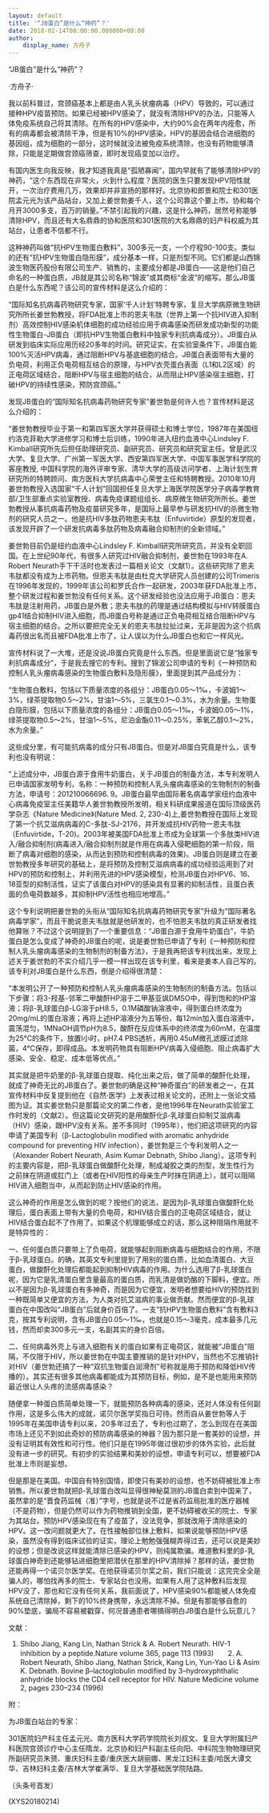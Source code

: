 ```yaml
---
layout: default
title: '“JB蛋白”是什么“神药”？'
date: 2018-02-14T00:00:00.000000+08:00
author:
    display_name: 方舟子
---
```


“JB蛋白”是什么“神药”？

·方舟子·

我以前科普过，宫颈癌基本上都是由人乳头状瘤病毒（HPV）导致的，可以通过接种HPV疫苗预防。如果已经被HPV感染了，就没有清除HPV的办法，只能等人体免疫系统自己将其清除。在所有的HPV感染中，大约90%会在两年内痊愈，所有的病毒都会被清除干净，但是有10%的HPV感染，HPV的基因会结合进细胞的基因组，成为细胞的一部分，这时候就没法被免疫系统清除，也没有药物能够清除，只能是定期做宫颈癌筛查，即时发现癌变加以治疗。

有国内医生向我反映，我才知道我真是“孤陋寡闻”，国内早就有了能够清除HPV的神药，“这个东西现在非常火，火到什么程度？医院的医生只要发现HPV阳性就开，一次治疗费用几万，效果却并非宣扬的那样好。北京协和郎景和院士和301医院孟元光为该产品站台，又加上姜世勃姜千人，这个公司靠这个要上市。协和每个月开3000多支，百万的销量。”不禁引起我的兴趣，这是什么神药，居然号称能够清除HPV，而且还有大名鼎鼎的协和医院和301医院的大名鼎鼎的妇产科权威为其站台，让患者不信都不行。

这种神药叫做“抗HPV生物蛋白敷料”，300多元一支，一个疗程90-100支。类似的还有“抗HPV生物蛋白隐形膜”，成分基本一样，只是剂型不同。它们都是山西锦波生物医药股份有限公司生产、销售的，主要成分都是JB蛋白——这是他们自己命名的一种蛋白质，JB就是其公司名称“锦波”或其商标“金波”的缩写。那么JB蛋白是什么东西呢？该公司的宣传材料是这么介绍的：

“国际知名抗病毒药物研究专家，国家‘千人计划’特聘专家，复旦大学病原微生物研究所所长姜世勃教授，将FDA批准上市的恩夫韦肽（世界上第一个抗HIV进入抑制剂）高效控制HIV感染机体细胞的成功经验应用于病毒感染而研发成功新型的功能性生物蛋白-JB蛋白（即抗HPV生物蛋白敷料中独家专利抗病毒成分）。JB蛋白从研发到临床实际应用历经20多年的时间。研究证实，在实验室条件下，JB蛋白能100%灭活HPV病毒，通过阻断HPV与基底细胞的结合。JB蛋白表面带有大量的负电荷，利用正负电荷相互结合的原理，与HPV衣壳蛋白表面（L1和L2区域）的正电荷区域结合，阻断HPV与宿主细胞的结合，从而阻止HPV感染宿主细胞，打破HPV的持续性感染，预防宫颈癌。”

发现JB蛋白的“国际知名抗病毒药物研究专家”姜世勃是何许人也？宣传材料是这么介绍的：

“姜世勃教授毕业于第一和第四军医大学并获得硕士和博士学位，1987年在美国纽约洛克菲勒大学进修学习和博士后训练，1990年进入纽约血液中心Lindsley F. Kimball研究所先后担任助理研究员、副研究员、研究员和研究室主任。曾是武汉大学、复旦大学、广州第一军医大学、西安第四军医大学、中国军事医学科学院的客座教授, 中国科学院的海外评审专家、清华大学的高级访问学者、上海计划生育研究所的特聘顾问、南方医科大学抗病毒中心荣誉主任和特聘教授。2010年10月姜世勃教授入选国家“千人计划”回国担任复旦大学上海医学院医学分子病毒学教育部/卫生部重点实验室教授、病毒免疫课题组组长、病原微生物研究所所长。姜世勃教授从事抗病毒药物及疫苗研究多年，是国际上最早参与研发抗HIV的杀微生物剂的研究人员之一。他是抗HIV多肽药物恩夫韦肽（Enfuvirtide）原型的发现者，该发现开辟了一个研发抗病毒多肽药物及病毒融合抑制剂的全新领域。”

姜世勃目前仍是纽约血液中心Lindsley F. Kimball研究所研究员，并没有全职回国。在上世纪90年代，有很多人研究过HIV融合抑制剂，姜世勃在1993年在A. Robert Neurath手下干活时也发表过一篇相关论文（文献1）。这些研究除了恩夫韦肽都没有成为上市药物。但恩夫韦肽是由杜克大学研究人员创建的公司Trimeris在1996年发现的，1999年该公司和罗氏合作一起研发，2003年获FDA批准上市，整个研发过程和姜世勃没有任何关系。这个研发经验也没法应用于JB蛋白：恩夫韦肽是注射用药，JB蛋白是外敷；恩夫韦肽的药理是通过结构模拟与HIV转膜蛋白gp41结合抑制HIV进入细胞，而JB蛋白号称是通过正负电荷相互结合阻断HPV与宿主细胞的结合。之所以要把完全无关的恩夫韦肽拉扯过来，无非是因为这个抗病毒药很出名而且被FDA批准上市了，让人误以为什么JB蛋白也和它一样风光。

宣传材料说了一大堆，还是没说JB蛋白究竟是什么东西。但是里面说它是“独家专利抗病毒成分”，于是我去搜它的专利。搜到了锦波公司申请的专利《一种预防和控制人乳头瘤病毒感染的生物蛋白敷料及隐形膜》，里面提到其产品成分为：

“生物蛋白敷料，包括以下质量浓度的各组分：JB蛋白0.05～1‰，卡波姆1～3%，绿茶提取物0.5～2%，甘油1～5%，三氯生0.1～0.3%，水为余量。生物蛋白隐形膜，包括以下质量浓度的各组分：JB蛋白0.05～1‰，卡波姆0.05～1%，绿茶提取物0.5～2%，甘油1～5%，尼泊金酯0.11～0.25%，苯氧乙醇0.1～2%，水为余量。”

这些成分里，有可能抗病毒的成分只有JB蛋白。但是对JB蛋白究竟是什么，该专利也没有明说：

“上述成分中，JB蛋白源于食用牛奶蛋白，关于JB蛋白的制备方法，本专利发明人已申请国家发明专利，名称：一种预防和控制人乳头瘤病毒感染的生物制剂的制备方法，申请号：201210066696. 9。JB蛋白最早由国际著名病毒学家纽约血液中心病毒免疫室主任美籍华人姜世勃教授所发明，相关科研成果报道在国际顶级医药学杂志《Nature Medicine》(Nature Med. 2, 230-4)上,姜世勃教授在国际上发现了第一个抗艾滋病病毒的C-多肽-SJ-2176，并开发成抗HIV药物一恩夫韦肽（Enfuvirtide，T-20)。2003年被美国FDA批准上市成为全球第一个多肽类HIV进入/融合抑制剂(病毒进入/融合抑制剂就是作用在病毒入侵靶细胞的第一阶段，阻断了病毒对细胞的感染，从而达到预防和控制病毒的效果)。JB蛋白则是建立在姜世勃教授多年研究的基础上，是将预防及控制艾滋病病毒的成功经验运用到了对HPV的预防和控制上，并利用先进的HPV感染模型，检测JB蛋白对HPV6、16、18亚型的抑制活性，证实了该蛋白对HPV的感染具有显著的抑制活性，且蛋白表面的负电荷数越多，其抑制HPV活性也相应地增高。”

这个专利说明把姜世勃的头衔从“国际知名抗病毒药物研究专家”升级为“国际著名病毒学家”，而且干脆说恩夫韦肽就是他研发的，也不怕恩夫韦肽的真正研发者找他算账？不过这个说明提到了一个重要信息：“JB蛋白源于食用牛奶蛋白”，牛奶蛋白是怎么变成了神奇的JB蛋白的呢，说是姜世勃已申请了专利《一种预防和控制人乳头瘤病毒感染的生物制剂的制备方法》，于是我再把该专利找出来，发现上述关于姜世勃的不实介绍几乎一模一样出现在该专利里，看来是姜本人自己写的。该专利对JB蛋白是什么东西，倒是介绍得很清楚：

“本发明公开了一种预防和控制人乳头瘤病毒感染的生物制剂的制备方法。包括以下步骤：将3-羟基-邻苯二甲酸酐HP溶于二甲基亚飒DMSO中，得到饱和的HP溶液；将β-乳球蛋白β-LG溶于pH8.5，0.1M磷酸钠溶液中，得到蛋白终浓度为20mg/mL的蛋白溶液；再将上述HP溶液分为五等份，每12min加入蛋白溶液中，震荡混匀，1MNaOH调节pH为8.5，酸酐在反应体系中的终浓度为60mM，在温度为25℃的条件下，放置l小时，pH7.4 PBS透析，再用0.45uM微孔滤膜过滤除菌，4℃保存，即得成品。本发明药物具有阻断HPV病毒入侵细胞、阻止病毒扩大感染、安全、稳定、成本低等优点。”

其实就是把牛奶里的β-乳球蛋白提取、纯化出来之后，做了简单的酸酐化处理，就成了神奇无比的JB蛋白了。姜世勃的确是这种“神奇蛋白”的研发者之一，在其宣传材料中反复提到他在《自然·医学》上发表过相关论文的，还附上一张论文插图为证。其实姜世勃只是那篇论文的第二作者，是他1996年在Neurath实验室工作时发的（文献2）。但这篇论文研究的是用酸酐化β-乳球蛋白抑制艾滋病毒（HIV）感染，跟HPV没有关系。差不多同时（1995年），他们把这项研究的内容申请了美国专利（β-Lactoglobulin modified with aromatic anhydride compound for preventing HIV infection），姜世勃是三个专利发明人之一（Alexander Robert Neurath, Asim Kumar Debnath, Shibo Jiang）。这项专利的主要内容是，把β-乳球蛋白做酸酐化处理，制成凝胶之类的剂型，发生性行为之前抹在阴道或肛门上（或者在HIV阳性的母亲生产时抹在阴道上），就可以阻隔HIV进入细胞当中，从而起到防止HIV感染的作用。

这么神奇的作用是怎么做到的呢？按他们的说法，是因为β-乳球蛋白做酸酐化处理后，蛋白表面上带有大量的负电荷，和HIV结合蛋白的正电荷区域结合，就让HIV结合蛋白起不了作用了。如果这个机理能够成立的话，那么这种阻隔作用就不是特异性的：

一、任何蛋白质只要带上了负电荷，就能够起到阻断病毒与细胞结合的作用，不限于β-乳球蛋白。的确，其英文专利里提到了用别的蛋白质，比如血清蛋白、大豆蛋白，做酸酐化处理后都能起到抑制HIV病毒的作用。为什么选用了β-乳球蛋白呢，因为它是乳清蛋白里含量最高的蛋白质，而乳清是做奶酪的下脚料，便宜。所以不是因为β-乳球蛋白有多神奇，而是因为它便宜，发明者想要给HIV的预防找到一种既简单又便宜的方法，为人类对抗艾滋病的事业做贡献。然而便宜的β-乳球蛋白在中国改叫“JB蛋白”后就身价百倍了。一支“抗HPV生物蛋白敷料”含有敷料3克，按其专利说明，含有JB蛋白0.05～1‰，也就是0.15～3毫克，成本最多几元钱，然而却卖300多元一支，名副其实的身价百倍。

二、任何病毒外壳上与进入细胞有关的蛋白如果有正电荷区，就能被“JB蛋白”阻隔，不仅限于HIV，所以姜世勃在中国主要推销的是针对HPV，当然也不忘推销针对HIV（姜世勃还搞了一种“双抗生物蛋白润滑剂”号称就是用于预防和降低HIV传播的）。其实还有很多其他病毒都能成为其预防目标，例如，是不是也能用来预防最近很让人头疼的流感病毒感染？

随便拿一种蛋白质简单处理一下，就能预防各种病毒的感染，还对人体没有任何副作用，这是多么伟大的成就，诺贝尔医学奖指日可待。然而自从姜世勃等人于1995年在美国申请专利以来，20多年过去了，专利也过期了，怎么到现在在美国市场上还见不到如此奇妙的预防病毒感染的神器？因为那只是一套美妙的设想，并没有证明其有效性和可行性。他们只是在1995年做过很初步的体外实验，此后就没有进一步的研究。有初步的实验结果和美妙的设想，申请专利可以，想要被FDA批准上市则是妄想。

但是那是在美国。中国自有特别国情，即使只有美妙的设想，也不妨碍被批准上市销售。所以姜世勃就把β-乳球蛋白改叫显得很神秘莫测的JB蛋白卖到中国来了，虽然拿的是“晋食药监械（准）”字号，也就是说不过是省药监局批准的医疗器械（不是药物），但是仍然可以作为药物推销到全国，更不妨碍被收买的院士、专家为其站台。预防HPV感染现在有了疫苗了，没法竞争，那就改用于清除感染的HPV。这一改问题就更大了。在性接触部位抹上敷料，如果说能够预防HPV感染，虽然没有得到临床试验的证实，理论上勉勉强强糊弄得过去，还可以说是美妙的设想；但是改说这样就能清除已感染的HPV，则纯属欺骗。难道敷料里的β-乳球蛋白神奇到还能够钻进细胞里把潜伏在那里的HPV清除掉？那样的话，姜世勃还能再得一个诺贝尔医学奖。在他获得诺贝尔奖之前，我们只能说：这完完全全是骗人的，哪怕找再多的院士、专家站台也没用。如果有人用了这种敷料后发现HPV没了，那也和它没有任何关系，我前面说了，HPV感染90%都能被人体免疫系统自己清除掉，剩下的10%终身携带，永远清除不掉。但是有那能够自愈的90%垫底，骗局不容易被戳穿，何况普通患者哪搞得明白JB蛋白是什么玩意儿？

文献：

1. Shibo Jiang, Kang Lin, Nathan Strick & A. Robert Neurath. HIV-1 inhibition by a peptide.Nature volume 365, page 113 (1993)　　2. A. Robert Neurath, Shibo Jiang, Nathan Strick, Kang Lin, Yun-Yao Li & Asim K. Debnath. Bovine β–lactoglobulin modified by 3–hydroxyphthalic anhydride blocks the CD4 cell receptor for HIV. Nature Medicine volume 2, pages 230–234 (1996)

附：

为JB蛋白站台的专家：

301医院妇产科主任孟元光、南方医科大学药学院院长刘叔文、复旦大学附属妇产科医院宫颈诊疗中心主任隋龙、北京协和妇产科副主任向阳、中科院生物物理研究所副研究员朱赟、重庆妇科主委/重庆医大胡丽娜、黑龙江妇科主委/哈医大谭文华、吉林妇科主委/吉林大学崔满华、复旦大学基础医学院陆路。

（头条号首发）

(XYS20180214)

